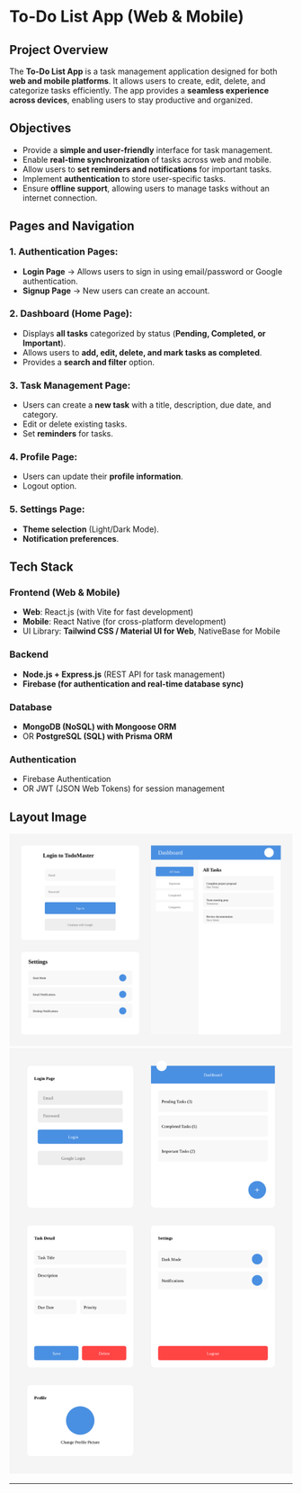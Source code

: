 # **To-Do List App (Web & Mobile)**  

## **Project Overview**  
The **To-Do List App** is a task management application designed for both **web and mobile platforms**. It allows users to create, edit, delete, and categorize tasks efficiently. The app provides a **seamless experience across devices**, enabling users to stay productive and organized.  

## **Objectives**  
- Provide a **simple and user-friendly** interface for task management.  
- Enable **real-time synchronization** of tasks across web and mobile.  
- Allow users to **set reminders and notifications** for important tasks.  
- Implement **authentication** to store user-specific tasks.
- Ensure **offline support**, allowing users to manage tasks without an internet connection.  

## **Pages and Navigation**  
### **1. Authentication Pages:**  
- **Login Page** → Allows users to sign in using email/password or Google authentication.  
- **Signup Page** → New users can create an account.  

### **2. Dashboard (Home Page):**  
- Displays **all tasks** categorized by status (**Pending, Completed, or Important**).  
- Allows users to **add, edit, delete, and mark tasks as completed**.  
- Provides a **search and filter** option.  

### **3. Task Management Page:**  
- Users can create a **new task** with a title, description, due date, and category.  
- Edit or delete existing tasks.  
- Set **reminders** for tasks.  

### **4. Profile Page:**  
- Users can update their **profile information**.  
- Logout option.  

### **5. Settings Page:**  
- **Theme selection** (Light/Dark Mode).  
- **Notification preferences**.  

## **Tech Stack**  
### **Frontend (Web & Mobile)**  
- **Web**: React.js (with Vite for fast development)  
- **Mobile**: React Native (for cross-platform development)  
- UI Library: **Tailwind CSS / Material UI for Web**, NativeBase for Mobile  

### **Backend**  
- **Node.js + Express.js** (REST API for task management)  
- **Firebase (for authentication and real-time database sync)**  

### **Database**  
- **MongoDB (NoSQL) with Mongoose ORM**  
- OR **PostgreSQL (SQL) with Prisma ORM**  

### **Authentication**  
- Firebase Authentication  
- OR JWT (JSON Web Tokens) for session management  

## Layout Image
<img src="./docs/wireframe/todo-app-web-wireframe.svg"/>
<img src="./docs/wireframe/todo-app-wireframe.svg"/>

---
